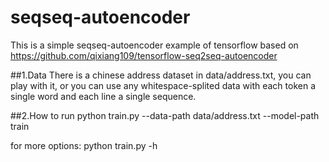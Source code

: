 # seqseq-autoencoder
This is a simple seqseq-autoencoder example of tensorflow
based on https://github.com/qixiang109/tensorflow-seq2seq-autoencoder


##1.Data
There is a chinese address dataset in data/address.txt, you can play with it, or you can use any whitespace-splited data with each token a single word and each line a single sequence.


##2.How to run
python train.py --data-path data/address.txt --model-path train

for more options: python train.py -h














